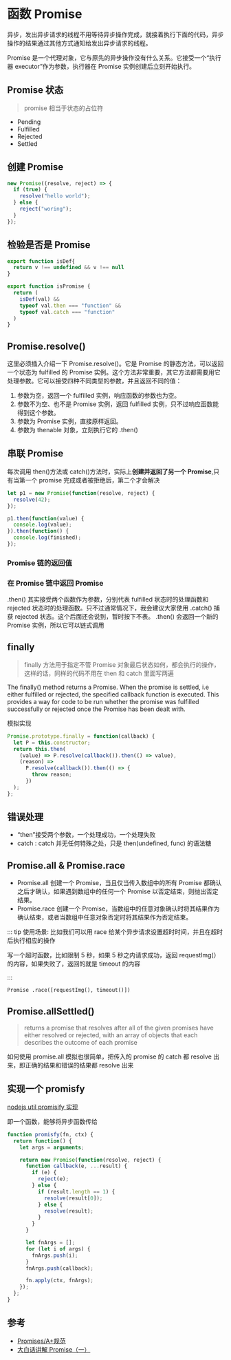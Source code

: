 # 函数 Promise

异步，发出异步请求的线程不用等待异步操作完成，就接着执行下面的代码，异步操作的结果通过其他方式通知给发出异步请求的线程。

Promise 是一个代理对象，它与原先的异步操作没有什么关系。它接受一个“执行器 executor”作为参数，执行器在 Promise 实例创建后立刻开始执行。

## Promise 状态

> promise 相当于状态的占位符

- Pending
- Fulfilled
- Rejected
- Settled

## 创建 Promise

```js
new Promise((resolve, reject) => {
  if (true) {
    resolve("hello world");
  } else {
    reject("woring");
  }
});
```

## 检验是否是 Promise

```js
export function isDef{
  return v !== undefined && v !== null
}

export function isPromise {
  return (
    isDef(val) &&
    typeof val.then === "function" &&
    typeof val.catch === "function"
  )
}
```

## Promise.resolve()

这里必须插入介绍一下 Promise.resolve()。它是 Promise 的静态方法，可以返回一个状态为 fulfilled 的 Promise 实例。这个方法非常重要，其它方法都需要用它处理参数。它可以接受四种不同类型的参数，并且返回不同的值：

1. 参数为空，返回一个 fulfilled 实例，响应函数的参数也为空。
2. 参数不为空、也不是 Promise 实例，返回 fulfilled 实例，只不过响应函数能得到这个参数。
3. 参数为 Promise 实例，直接原样返回。
4. 参数为 thenable 对象，立刻执行它的 .then()

## 串联 Promise

每次调用 then()方法或 catch()方法时，实际上**创建并返回了另一个 Promise**,只有当第一个 promise 完成或者被拒绝后，第二个才会解决

```js
let p1 = new Promise(function(resolve, reject) {
  resolve(42);
});

p1.then(function(value) {
  console.log(value);
}).then(function() {
  console.log(finished);
});
```

### Promise 链的返回值

### 在 Promise 链中返回 Promise

.then() 其实接受两个函数作为参数，分别代表 fulfilled 状态时的处理函数和 rejected 状态时的处理函数。只不过通常情况下，我会建议大家使用 .catch() 捕获 rejected 状态。这个后面还会说到，暂时按下不表。
.then() 会返回一个新的 Promise 实例，所以它可以链式调用

## finally

> finally 方法用于指定不管 Promise 对象最后状态如何，都会执行的操作，这样的话，同样的代码不用在 then 和 catch 里面写两遍

The finally() method returns a Promise. When the promise is settled, i.e either fulfilled or rejected, the specified callback function is executed. This provides a way for code to be run whether the promise was fulfilled successfully or rejected once the Promise has been dealt with.

模拟实现

```js
Promise.prototype.finally = function(callback) {
  let P = this.constructor;
  return this.then(
    (value) => P.resolve(callback()).then(() => value),
    (reason) =>
      P.resolve(callback()).then(() => {
        throw reason;
      })
  );
};
```

## 错误处理

- “then”接受两个参数，一个处理成功，一个处理失败
- catch : catch 并无任何特殊之处，只是 then(undefined, func) 的语法糖

## Promise.all & Promise.race

- Promise.all
  创建一个 Promise，当且仅当传入数组中的所有 Promise 都确认之后才确认，如果遇到数组中的任何一个 Promise 以否定结束，则抛出否定结果。
- Promise.race
  创建一个 Promise，当数组中的任意对象确认时将其结果作为确认结束，或者当数组中任意对象否定时将其结果作为否定结束。

::: tip 使用场景: 比如我们可以用 race 给某个异步请求设置超时时间，并且在超时后执行相应的操作

写一个超时函数，比如限制 5 秒，如果 5 秒之内请求成功，返回 requestImg(）的内容，如果失败了，返回的就是 timeout 的内容

:::

`Promise .race([requestImg(), timeout()])`

## Promise.allSettled()

> returns a promise that resolves after all of the given promises have either resolved or rejected, with an array of objects that each describes the outcome of each promise

如何使用 promise.all 模拟也很简单，把传入的 promise 的 catch 都 resolve 出来，即正确的结果和错误的结果都 resolve 出来

## 实现一个 promisfy

[nodejs util promisify 实现](https://github.com/nodejs/node/blob/v12.x/lib/internal/util.js#L277)

即一个函数，能够将异步函数传给

```js
function promisfy(fn, ctx) {
  return function() {
    let args = arguments;

    return new Promise(function(resolve, reject) {
      function callback(e, ...result) {
        if (e) {
          reject(e);
        } else {
          if (result.length == 1) {
            resolve(result[0]);
          } else {
            resolve(result);
          }
        }
      }

      let fnArgs = [];
      for (let i of args) {
        fnArgs.push(i);
      }
      fnArgs.push(callback);

      fn.apply(ctx, fnArgs);
    });
  };
}
```

## 参考

- [Promises/A+规范](https://promisesaplus.com/)
- [大白话讲解 Promise（一）](https://www.cnblogs.com/lvdabao/p/es6-promise-1.html)
